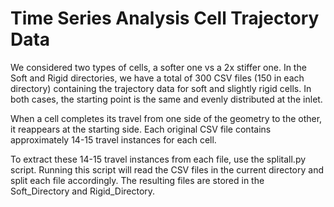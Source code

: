 # Time Series Analysis Cell Trajectory Data
We considered two types of cells, a softer one vs a 2x stiffer one.
In the Soft and Rigid directories, we have a total of 300 CSV files (150 in each directory) containing the trajectory data for soft and slightly rigid cells. 
In both cases, the starting point is the same and evenly distributed at the inlet. 

When a cell completes its travel from one side of the geometry to the other, it reappears at the starting side. 
Each original CSV file contains approximately 14-15 travel instances for each cell.

To extract these 14-15 travel instances from each file, use the splitall.py script. 
Running this script will read the CSV files in the current directory and split each file accordingly. 
The resulting files are stored in the Soft_Directory and Rigid_Directory.
